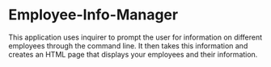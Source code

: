 # Employee-Info-Manager
This application uses inquirer to prompt the user for information on different employees through the command line. It then takes this information and creates an HTML page that displays your employees and their information.
